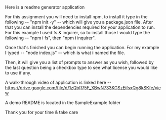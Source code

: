 Here is a readme generator application

For this assignment you will need to install npm, to install it type in the following -- "npm init -y" -- which will give you a package.json file. After that you can install the dependencies required for your application to run. For this example I used fs & inquirer, so to install those I would type the following -- "npm i fs", then "npm i inquirer".

Once that's finished you can begin running the application. For my example I typed -- "node index.js" -- which is what i named the file.

Then, it will give you a list of prompts to answer as you wish, followed by the last question being a checkbox type to see what license you would like to use if any.

A walk-through video of application is linked here -- https://drive.google.com/file/d/1zQbR75F_XBwN733KGSzEifsxQg8kSKfe/view

A demo README is located in the SampleExample folder

Thank you for your time & take care
